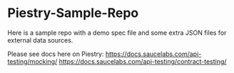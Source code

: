 # Piestry-Sample-Repo

Here is a sample repo with a demo spec file and some extra JSON files for external data sources.

Please see docs here on Piestry:
https://docs.saucelabs.com/api-testing/mocking/
https://docs.saucelabs.com/api-testing/contract-testing/

